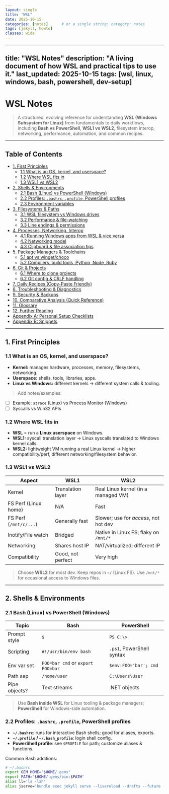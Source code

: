 ```yaml
---
layout: single
title: "WSL"
date: 2025-10-15
categories: [notes]      # or a single string: category: notes
tags: [jekyll, howto]
classes: wide
---
```

---
title: "WSL Notes"
description: "A living document of how WSL and practical tips to use it."
last_updated: 2025-10-15
tags: [wsl, linux, windows, bash, powershell, dev-setup]
---

# WSL Notes

> A structured, evolving reference for understanding **WSL (Windows Subsystem for Linux)** from fundamentals to daily workflows, including **Bash vs PowerShell**, **WSL1 vs WSL2**, filesystem interop, networking, performance, automation, and common recipes.

---

## Table of Contents
- [1. First Principles](#1-first-principles)
  - [1.1 What is an OS, kernel, and userspace?](#11-what-is-an-os-kernel-and-userspace)
  - [1.2 Where WSL fits in](#12-where-wsl-fits-in)
  - [1.3 WSL1 vs WSL2](#13-wsl1-vs-wsl2)
- [2. Shells & Environments](#2-shells--environments)
  - [2.1 Bash (Linux) vs PowerShell (Windows)](#21-bash-linux-vs-powershell-windows)
  - [2.2 Profiles: `.bashrc`, `.profile`, PowerShell profiles](#22-profiles-bashrc-profile-powershell-profiles)
  - [2.3 Environment variables](#23-environment-variables)
- [3. Filesystems & Paths](#3-filesystems--paths)
  - [3.1 WSL filesystem vs Windows drives](#31-wsl-filesystem-vs-windows-drives)
  - [3.2 Performance & file-watching](#32-performance--file-watching)
  - [3.3 Line endings & permissions](#33-line-endings--permissions)
- [4. Processes, Networking, Interop](#4-processes-networking-interop)
  - [4.1 Running Windows apps from WSL & vice versa](#41-running-windows-apps-from-wsl--vice-versa)
  - [4.2 Networking model](#42-networking-model)
  - [4.3 Clipboard & file association tips](#43-clipboard--file-association-tips)
- [5. Package Managers & Toolchains](#5-package-managers--toolchains)
  - [5.1 apt vs winget/choco](#51-apt-vs-wingetchoco)
  - [5.2 Compilers, build tools, Python, Node, Ruby](#52-compilers-build-tools-python-node-ruby)
- [6. Git & Projects](#6-git--projects)
  - [6.1 Where to clone projects](#61-where-to-clone-projects)
  - [6.2 Git config & CRLF handling](#62-git-config--crlf-handling)
- [7. Daily Recipes (Copy-Paste Friendly)](#7-daily-recipes-copy-paste-friendly)
- [8. Troubleshooting & Diagnostics](#8-troubleshooting--diagnostics)
- [9. Security & Backups](#9-security--backups)
- [10. Comparative Analysis (Quick Reference)](#10-comparative-analysis-quick-reference)
- [11. Glossary](#11-glossary)
- [12. Further Reading](#12-further-reading)
- [Appendix A: Personal Setup Checklists](#appendix-a-personal-setup-checklists)
- [Appendix B: Snippets](#appendix-b-snippets)

---

## 1. First Principles

### 1.1 What is an OS, kernel, and userspace?
- **Kernel:** manages hardware, processes, memory, filesystems, networking.
- **Userspace:** shells, tools, libraries, apps.
- **Linux vs Windows:** different kernels → different system calls & tooling.

> Add notes/examples:
- [ ] Example: `strace` (Linux) vs Process Monitor (Windows)  
- [ ] Syscalls vs Win32 APIs

### 1.2 Where WSL fits in
- **WSL** = run a **Linux userspace** on Windows.
- **WSL1:** syscall translation layer → Linux syscalls translated to Windows kernel calls.
- **WSL2:** lightweight VM running a real Linux kernel → higher compatibility/perf, different networking/filesystem behavior.

### 1.3 WSL1 vs WSL2
| Aspect | WSL1 | WSL2 |
|---|---|---|
| Kernel | Translation layer | Real Linux kernel (in a managed VM) |
| FS Perf (Linux home) | N/A | Fast |
| FS Perf (`/mnt/c/...`) | Generally fast | Slower; use for *access*, not hot dev |
| Inotify/File watch | Bridged | Native in Linux FS; flaky on `/mnt/*` |
| Networking | Shares host IP | NAT/virtualized; different IP |
| Compatibility | Good, not perfect | Very high |

> Choose **WSL2** for most dev. Keep repos in **`~/`** (Linux FS). Use `/mnt/*` for occasional access to Windows files.

---

## 2. Shells & Environments

### 2.1 Bash (Linux) vs PowerShell (Windows)
| Topic | Bash | PowerShell |
|---|---|---|
| Prompt style | `$` | `PS C:\>` |
| Scripting | `#!/usr/bin/env bash` | `.ps1`, PowerShell syntax |
| Env var set | `FOO=bar cmd` or `export FOO=bar` | `$env:FOO='bar'; cmd` |
| Path sep | `/home/user` | `C:\Users\User` |
| Pipe objects? | Text streams | .NET objects |

> Use **Bash inside WSL** for Linux tooling & package managers; **PowerShell** for Windows-side automation.

### 2.2 Profiles: `.bashrc`, `.profile`, PowerShell profiles
- **`~/.bashrc`**: runs for interactive Bash shells; good for aliases, exports.
- **`~/.profile` / `~/.bash_profile`**: login shell config.
- **PowerShell profile**: see `$PROFILE` for path; customize aliases & functions.

Common Bash additions:
```bash
# ~/.bashrc
export GEM_HOME="$HOME/.gems"
export PATH="$HOME/.gems/bin:$PATH"
alias ll='ls -lah'
alias jserve='bundle exec jekyll serve --livereload --drafts --future --force_polling'
